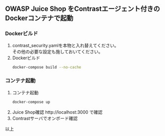 ## OWASP Juice Shop をContrastエージェント付きのDockerコンテナで起動

### Dockerビルド
1. contrast_security.yamlを本物と入れ替えてください。  
  その他の必要な設定も施しておいてください。
2. Dockerビルド
    ```bash
    docker-compose build --no-cache
    ```

### コンテナ起動
1. コンテナ起動
    ```bash
    docker-compose up
    ```
2. Juice Shop確認
  http://localhost:3000 で確認
3. Contrastサーバでオンボード確認

以上
